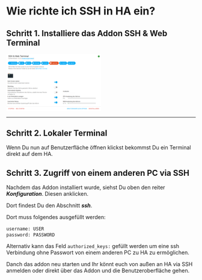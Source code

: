 # Wie richte ich SSH in HA ein?

## Schritt 1. Installiere das Addon SSH & Web Terminal
<img src="Images/ssh.png" width="50%">

---

## Schritt 2. Lokaler Terminal
Wenn Du nun auf Benutzerfläche öffnen klickst bekommst Du ein Terminal direkt auf dem HA.

## Schritt 3. Zugriff von einem anderen PC via SSH
Nachdem das Addon installiert wurde, siehst Du oben den reiter ***Konfiguration***. Diesen anklicken.

Dort findest Du den Abschnitt ***ssh***.

Dort muss folgendes ausgefüllt werden:

```
username: USER
password: PASSWORD
```
Alternativ kann das Feld `authorized_keys:` gefüllt werden um eine ssh Verbindung ohne Passwort von einem anderen PC zu HA zu ermöglichen.

Danch das addon neu starten und Ihr könnt euch von außen an HA via SSH anmelden oder direkt über das Addon und die Benutzeroberfläche gehen.
